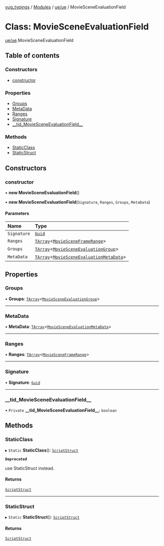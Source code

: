 [yug_typings](../README.md) / [Modules](../modules.md) / [ue/ue](../modules/ue_ue.md) / MovieSceneEvaluationField

# Class: MovieSceneEvaluationField

[ue/ue](../modules/ue_ue.md).MovieSceneEvaluationField

## Table of contents

### Constructors

- [constructor](ue_ue.MovieSceneEvaluationField.md#constructor)

### Properties

- [Groups](ue_ue.MovieSceneEvaluationField.md#groups)
- [MetaData](ue_ue.MovieSceneEvaluationField.md#metadata)
- [Ranges](ue_ue.MovieSceneEvaluationField.md#ranges)
- [Signature](ue_ue.MovieSceneEvaluationField.md#signature)
- [\_\_tid\_MovieSceneEvaluationField\_\_](ue_ue.MovieSceneEvaluationField.md#__tid_moviesceneevaluationfield__)

### Methods

- [StaticClass](ue_ue.MovieSceneEvaluationField.md#staticclass)
- [StaticStruct](ue_ue.MovieSceneEvaluationField.md#staticstruct)

## Constructors

### constructor

• **new MovieSceneEvaluationField**()

• **new MovieSceneEvaluationField**(`Signature`, `Ranges`, `Groups`, `MetaData`)

#### Parameters

| Name | Type |
| :------ | :------ |
| `Signature` | [`Guid`](ue_ue_s.Guid.md) |
| `Ranges` | [`TArray`](../interfaces/ue_puerts.TArray.md)<[`MovieSceneFrameRange`](ue_ue.MovieSceneFrameRange.md)\> |
| `Groups` | [`TArray`](../interfaces/ue_puerts.TArray.md)<[`MovieSceneEvaluationGroup`](ue_ue.MovieSceneEvaluationGroup.md)\> |
| `MetaData` | [`TArray`](../interfaces/ue_puerts.TArray.md)<[`MovieSceneEvaluationMetaData`](ue_ue.MovieSceneEvaluationMetaData.md)\> |

## Properties

### Groups

• **Groups**: [`TArray`](../interfaces/ue_puerts.TArray.md)<[`MovieSceneEvaluationGroup`](ue_ue.MovieSceneEvaluationGroup.md)\>

___

### MetaData

• **MetaData**: [`TArray`](../interfaces/ue_puerts.TArray.md)<[`MovieSceneEvaluationMetaData`](ue_ue.MovieSceneEvaluationMetaData.md)\>

___

### Ranges

• **Ranges**: [`TArray`](../interfaces/ue_puerts.TArray.md)<[`MovieSceneFrameRange`](ue_ue.MovieSceneFrameRange.md)\>

___

### Signature

• **Signature**: [`Guid`](ue_ue_s.Guid.md)

___

### \_\_tid\_MovieSceneEvaluationField\_\_

• `Private` **\_\_tid\_MovieSceneEvaluationField\_\_**: `boolean`

## Methods

### StaticClass

▸ `Static` **StaticClass**(): [`ScriptStruct`](ue_ue.ScriptStruct.md)

**`Deprecated`**

use StaticStruct instead.

#### Returns

[`ScriptStruct`](ue_ue.ScriptStruct.md)

___

### StaticStruct

▸ `Static` **StaticStruct**(): [`ScriptStruct`](ue_ue.ScriptStruct.md)

#### Returns

[`ScriptStruct`](ue_ue.ScriptStruct.md)
